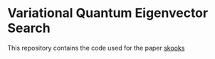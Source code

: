 # Variational Quantum Eigenvector Search

This repository contains the code used for the paper [skooks](https://journals.aps.org/pra/abstract/10.1103/PhysRevA.102.052610)
